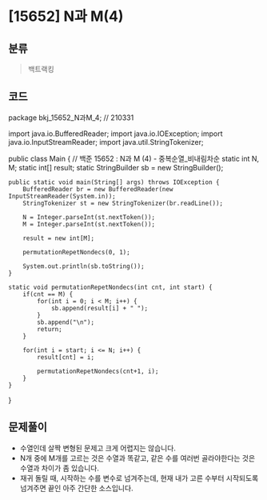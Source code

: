 # [15652] N과 M(4)

## 분류
> 백트랙킹

## 코드
package bkj_15652_N과M_4; // 210331

import java.io.BufferedReader;
import java.io.IOException;
import java.io.InputStreamReader;
import java.util.StringTokenizer;

public class Main { // 백준 15652 : N과 M (4) - 중복순열_비내림차순
	static int N, M;
	static int[] result;
	static StringBuilder sb = new StringBuilder();
	
	public static void main(String[] args) throws IOException {
		BufferedReader br = new BufferedReader(new InputStreamReader(System.in));
		StringTokenizer st = new StringTokenizer(br.readLine());
		
		N = Integer.parseInt(st.nextToken());
		M = Integer.parseInt(st.nextToken());
		
		result = new int[M];
		
		permutationRepetNondecs(0, 1);
		
		System.out.println(sb.toString());
	}
	
	static void permutationRepetNondecs(int cnt, int start) {
		if(cnt == M) {
			for(int i = 0; i < M; i++) {
				sb.append(result[i] + " ");
			}
			sb.append("\n");
			return;
		}
		
		for(int i = start; i <= N; i++) {
			result[cnt] = i;
			
			permutationRepetNondecs(cnt+1, i);
		}
	}
}


## 문제풀이
- 수열인데 살짝 변형된 문제고 크게 어렵지는 않습니다.
- N개 중에 M개를 고르는 것은 수열과 똑같고, 같은 수를 여러번 골라야한다는 것은 수열과 차이가 좀 있습니다.
- 재귀 돌릴 때, 시작하는 수를 변수로 넘겨주는데, 현재 내가 고른 수부터 시작되도록 넘겨주면 끝인 아주 간단한 소스입니다.